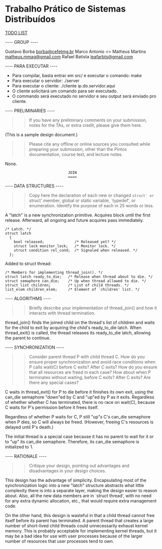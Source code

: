 # Trabalho Prático de Sistemas Distribuídos

[TODO LIST](https://github.com/gustavohsborba/SD/blob/master/doc/afazer.md "Coisas a Fazer")


---- GROUP ----

Gustavo Borba <borba@cefetmg.br>
Marco Antonio <>
Matheus Martins <matheus.mmag@gmail.com>
Rafael Batista <leafarbts@gmail.com>

---- PARA EXECUTAR ----

* Para compilar, basta entrar em src/ e executar o comando:
    make
* Para executar o servidor:
    ./server
* Para executar o cliente:
    ./cliente ip.do.servidor.aqui
* O cliente solicitará um comando para ser executado.
* O commando será executado no servidor e seu output será enviado pro cliente.


---- PRELIMINARIES ----

>> If you have any preliminary comments on your submission, notes for
>> the TAs, or extra credit, please give them here.

(This is a sample design document.)

>> Please cite any offline or online sources you consulted while
>> preparing your submission, other than the Pintos documentation,
>> course text, and lecture notes.

None.

                                 JOIN
                                 ====

---- DATA STRUCTURES ----

>> Copy here the declaration of each new or changed `struct' or `struct'
>> member, global or static variable, `typedef', or enumeration.
>> Identify the purpose of each in 25 words or less.

A "latch" is a new synchronization primitive.  Acquires block
until the first release.  Afterward, all ongoing and future
acquires pass immediately.

    /* Latch. */
    struct latch
      {
        bool released;              /* Released yet? */
        struct lock monitor_lock;   /* Monitor lock. */
        struct condition rel_cond;  /* Signaled when released. */
      };

Added to struct thread:

    /* Members for implementing thread_join(). */
    struct latch ready_to_die;   /* Release when thread about to die. */
    struct semaphore can_die;    /* Up when thread allowed to die. */
    struct list children;        /* List of child threads. */
    list_elem children_elem;     /* Element of `children' list. */

---- ALGORITHMS ----

>> Briefly describe your implementation of thread_join() and how it
>> interacts with thread termination.

thread_join() finds the joined child on the thread's list of
children and waits for the child to exit by acquiring the child's
ready_to_die latch.  When thread_exit() is called, the thread
releases its ready_to_die latch, allowing the parent to continue.

---- SYNCHRONIZATION ----

>> Consider parent thread P with child thread C.  How do you ensure
>> proper synchronization and avoid race conditions when P calls wait(C)
>> before C exits?  After C exits?  How do you ensure that all resources
>> are freed in each case?  How about when P terminates without waiting,
>> before C exits?  After C exits?  Are there any special cases?

C waits in thread_exit() for P to die before it finishes its own
exit, using the can_die semaphore "down"ed by C and "up"ed by P as
it exits.  Regardless of whether whether C has terminated, there
is no race on wait(C), because C waits for P's permission before
it frees itself.

Regardless of whether P waits for C, P still "up"s C's can_die
semaphore when P dies, so C will always be freed.  (However,
freeing C's resources is delayed until P's death.)

The initial thread is a special case because it has no parent to
wait for it or to "up" its can_die semaphore.  Therefore, its
can_die semaphore is initialized to 1.

---- RATIONALE ----

>> Critique your design, pointing out advantages and disadvantages in
>> your design choices.

This design has the advantage of simplicity.  Encapsulating most
of the synchronization logic into a new "latch" structure
abstracts what little complexity there is into a separate layer,
making the design easier to reason about.  Also, all the new data
members are in `struct thread', with no need for any extra dynamic
allocation, etc., that would require extra management code.

On the other hand, this design is wasteful in that a child thread
cannot free itself before its parent has terminated.  A parent
thread that creates a large number of short-lived child threads
could unnecessarily exhaust kernel memory.  This is probably
acceptable for implementing kernel threads, but it may be a bad
idea for use with user processes because of the larger number of
resources that user processes tend to own.
